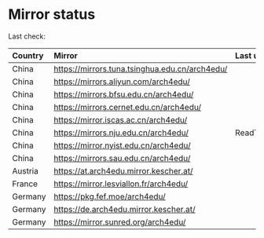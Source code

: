 <script src="./time.js"></script>
# Mirror status
Last check: <script type="text/javascript">localize(1708453427.747881);</script>

|Country|Mirror|Last update|
|:------|:-----|:----------|
|China|https://mirrors.tuna.tsinghua.edu.cn/arch4edu/|<script type="text/javascript">localize(1708410782);</script>|
|China|https://mirrors.aliyun.com/arch4edu/|<script type="text/javascript">localize(1708410782);</script>|
|China|https://mirrors.bfsu.edu.cn/arch4edu/|<script type="text/javascript">localize(1708410782);</script>|
|China|https://mirrors.cernet.edu.cn/arch4edu/|<script type="text/javascript">localize(1708410782);</script>|
|China|https://mirror.iscas.ac.cn/arch4edu/|<script type="text/javascript">localize(1708410782);</script>|
|China|https://mirrors.nju.edu.cn/arch4edu/|ReadTimeout|
|China|https://mirror.nyist.edu.cn/arch4edu/|<script type="text/javascript">localize(1708410782);</script>|
|China|https://mirrors.sau.edu.cn/arch4edu/|<script type="text/javascript">localize(1708410782);</script>|
|Austria|https://at.arch4edu.mirror.kescher.at/|<script type="text/javascript">localize(1708410782);</script>|
|France|https://mirror.lesviallon.fr/arch4edu/|<script type="text/javascript">localize(1708410782);</script>|
|Germany|https://pkg.fef.moe/arch4edu/|<script type="text/javascript">localize(1708410782);</script>|
|Germany|https://de.arch4edu.mirror.kescher.at/|<script type="text/javascript">localize(1708410782);</script>|
|Germany|https://mirror.sunred.org/arch4edu/|<script type="text/javascript">localize(1708410782);</script>|

<script src="./tablefilter/tablefilter.js"></script>
<script src="./table.js"></script>